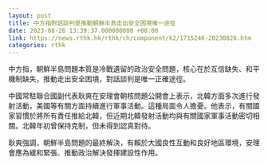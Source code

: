 ```yaml
---
layout: post
title: 中方指對話談判是推動朝鮮半島走出安全困境唯一途徑
date: 2023-08-26 13:39:37.000000000 +08:00
link: https://news.rthk.hk/rthk/ch/component/k2/1715246-20230826.htm
categories: rthk
---
```


中方指，朝鮮半島問題本質是冷戰遺留的政治安全問題，核心在於互信缺失、和平機制缺失，推動走出安全困境，對話談判是唯一正確途徑。

中國常駐聯合國副代表耿爽在安理會朝核問題公開會上表示，北韓方面多次進行發射活動，美國等有關方面持續進行軍事活動。這種局面令人擔憂。他表示，有關國家習慣於將所有責任推給北韓，但近期北韓發射活動均與有關國家軍事活動密切相關。北韓年初曾保持克制，但未得到認真對待。

耿爽強調，朝鮮半島問題的最終解決，有賴於大國良性互動和良好地區環境，安理會應為緩和緊張、推動政治解決發揮建設性作用。
